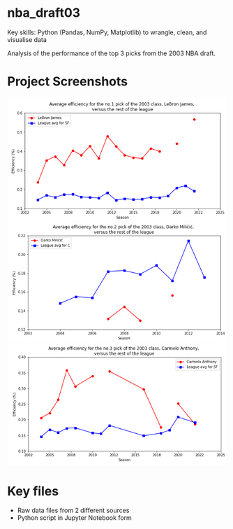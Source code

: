 # nba_draft03
Key skills: Python (Pandas, NumPy, Matplotlib) to wrangle, clean, and visualise data

Analysis of the performance of the top 3 picks from the 2003 NBA draft.

# Project Screenshots
![image](https://github.com/jonathanyang7/nba_draft03/blob/1c64d600e82f19bd540ec95832f0ba07497e7fad/03%20Screenshots/LeBron.png)
![image](https://github.com/jonathanyang7/nba_draft03/blob/1c64d600e82f19bd540ec95832f0ba07497e7fad/03%20Screenshots/Darko.png)
![image](https://github.com/jonathanyang7/nba_draft03/blob/1c64d600e82f19bd540ec95832f0ba07497e7fad/03%20Screenshots/Carmelo.png)

# Key files
- Raw data files from 2 different sources  
- Python script in Jupyter Notebook form
